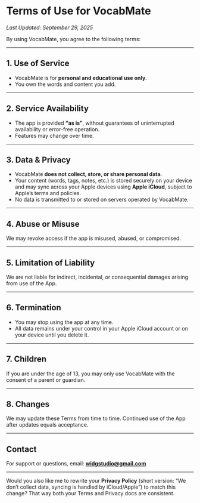 
# Terms of Use for VocabMate

*Last Updated: September 29, 2025*

By using VocabMate, you agree to the following terms:

---

## 1. Use of Service

* VocabMate is for **personal and educational use only**.
* You own the words and content you add.

---

## 2. Service Availability

* The app is provided **“as is”**, without guarantees of uninterrupted availability or error-free operation.
* Features may change over time.

---

## 3. Data & Privacy

* VocabMate **does not collect, store, or share personal data**.
* Your content (words, tags, notes, etc.) is stored securely on your device and may sync across your Apple devices using **Apple iCloud**, subject to Apple’s terms and policies.
* No data is transmitted to or stored on servers operated by VocabMate.

---

## 4. Abuse or Misuse

We may revoke access if the app is misused, abused, or compromised.

---

## 5. Limitation of Liability

We are not liable for indirect, incidental, or consequential damages arising from use of the App.

---

## 6. Termination

* You may stop using the app at any time.
* All data remains under your control in your Apple iCloud account or on your device until you delete it.

---

## 7. Children

If you are under the age of 13, you may only use VocabMate with the consent of a parent or guardian.

---

## 8. Changes

We may update these Terms from time to time. Continued use of the App after updates equals acceptance.

---

## Contact

For support or questions, email:
**[widgstudio@gmail.com](mailto:widgstudio@gmail.com)**

---

Would you also like me to rewrite your **Privacy Policy** (short version: “We don’t collect data, syncing is handled by iCloud/Apple”) to match this change? That way both your Terms and Privacy docs are consistent.
